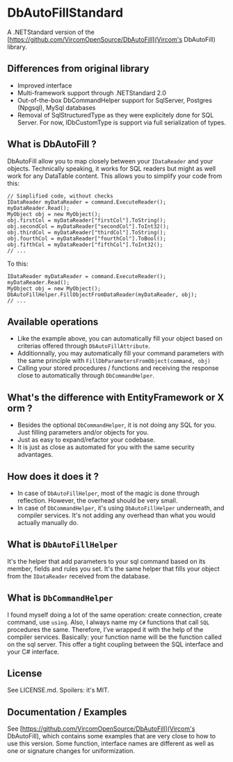 # DbAutoFillStandard
A .NETStandard version of the [https://github.com/VircomOpenSource/DbAutoFill](Vircom's DbAutoFill) library.

## Differences from original library
* Improved interface
* Multi-framework support through .NETStandard 2.0 
* Out-of-the-box DbCommandHelper support for SqlServer, Postgres (Npgsql), MySql databases
* Removal of SqlStructuredType as they were explicitely done for SQL Server. For now, IDbCustomType is support via full serialization of types.

## What is DbAutoFill ?
DbAutoFill allow you to map closely between your `IDataReader` and your objects. Technically speaking, it works for SQL readers but might as well work for any DataTable content.
This allows you to simplify your code from this:  
```
// Simplified code, without checks
IDataReader myDataReader = command.ExecuteReader();
myDataReader.Read();
MyObject obj = new MyObject();
obj.firstCol = myDataReader["firstCol"].ToString();
obj.secondCol = myDataReader["secondCol"].ToInt32();
obj.thirdCol = myDataReader["thirdCol"].ToString();
obj.fourthCol = myDataReader["fourthCol"].ToBool();
obj.fifthCol = myDataReader["fifthCol"].ToInt32();
// ...
```
To this:
```
IDataReader myDataReader = command.ExecuteReader();
myDataReader.Read();
MyObject obj = new MyObject();
DbAutoFillHelper.FillObjectFromDataReader(myDataReader, obj);
// ...
```

## Available operations
* Like the example above, you can automatically fill your object based on criterias offered through `DbAutoFillAttribute`.
* Additionnally, you may automatically fill your command parameters with the same principle with `FillDbParametersFromObject(command, obj)`
* Calling your stored procedures / functions and receiving the response close to automatically through `DbCommandHelper`.

## What's the difference with EntityFramework or X orm ?
* Besides the optional `DbCommandHelper`, it is not doing any SQL for you. Just filling parameters and/or objects for you.
* Just as easy to expand/refactor your codebase. 
* It is just as close as automated for you with the same security advantages.

## How does it does it ?
* In case of `DbAutoFillHelper`, most of the magic is done through reflection. However, the overhead should be very small.
* In case of `DbCommandHelper`, it's using `DbAutoFillHelper` underneath, and compiler services. It's not adding any overhead than what you would actually manually do.

## What is `DbAutoFillHelper`
It's the helper that add parameters to your sql command based on its member, fields and rules you set.
It's the same helper that fills your object from the `IDataReader` received from the database.

## What is `DbCommandHelper`
I found myself doing a lot of the same operation: create connection, create command, use `using`. 
Also, I always name my `C#` functions that call `SQL` procedures the same. Therefore, I've wrapped it 
with the help of the compiler services. Basically: your function name will be the function called on the sql server.
This offer a tight coupling between the SQL interface and your C# interface. 

## License
See LICENSE.md. Spoilers: it's MIT.

## Documentation / Examples
See [https://github.com/VircomOpenSource/DbAutoFill](Vircom's DbAutoFill), which contains some examples that are very close to how to use this version.
Some function, interface names are different as well as one or signature changes for uniformization.